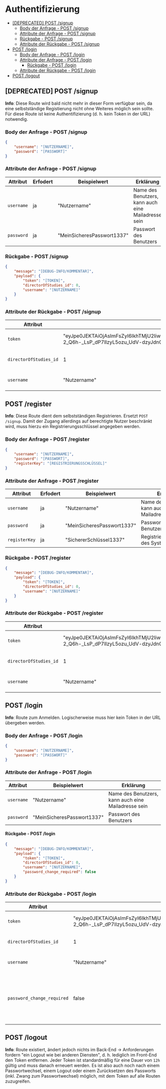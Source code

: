 # Authentifizierung <!-- omit in toc -->

- [[DEPRECATED] POST /signup](#deprecated-post-signup)
  - [Body der Anfrage - POST /signup](#body-der-anfrage---post-signup)
  - [Attribute der Anfrage - POST /signup](#attribute-der-anfrage---post-signup)
  - [Rückgabe - POST /signup](#rückgabe---post-signup)
  - [Attribute der Rückgabe - POST /signup](#attribute-der-rückgabe---post-signup)
- [POST /login](#post-login)
  - [Body der Anfrage - POST /login](#body-der-anfrage---post-login)
  - [Attribute der Anfrage - POST /login](#attribute-der-anfrage---post-login)
    - [Rückgabe - POST /login](#rückgabe---post-login)
  - [Attribute der Rückgabe - POST /login](#attribute-der-rückgabe---post-login)
- [POST /logout](#post-logout)

## [DEPRECATED] POST /signup

**Info**: Diese Route wird bald nicht mehr in dieser Form verfügbar sein, da eine selbstständige Registierung nicht ohne Weiteres möglich sein sollte.
Für diese Route ist keine Authentifizierung (d. h. kein Token in der URL) notwendig.

### Body der Anfrage - POST /signup

```json
{
    "username": "[NUTZERNAME]",
    "password": "[PASSWORT]"
}
```

### Attribute der Anfrage - POST /signup

| Attribut   | Erfodert | Beispielwert               | Erklärung                                           |
| ---------- | -------- | -------------------------- | --------------------------------------------------- |
| `username` | ja       | "Nutzername"               | Name des Benutzers, kann auch eine Mailadresse sein |
| `password` | ja       | "MeinSicheresPasswort1337" | Passwort des Benutzers                              |

### Rückgabe - POST /signup

```json
{
    "message": "[DEBUG-INFO/KOMMENTAR]",
    "payload": {
        "token": "[TOKEN]",
        "directorOfStudies_id": 0,
        "username": "[NUTZERNAME]"
    }
}
```

### Attribute der Rückgabe - POST /signup

| Attribut               | Beispielwert                                                                                                                                                                                                 | Erklärung                                       |
| ---------------------- | ------------------------------------------------------------------------------------------------------------------------------------------------------------------------------------------------------------ | ----------------------------------------------- |
| `token`                | "eyJpe0JEKTAiOjAsImFsZyI6IkhTMjU2IiwidHlwIjoiSldUIn0.eyJ1c2VybmFtZSI6ImFkbWluIiwiZGlyZWN0b3JPZlN0dWRpZXNfaWQiOjEsImlhdCI6MTU5MjE3NjQ4MCwiZXhwIjoxNTk4MTM4MDgwfQ.CFzby-2_Q6h-_LsP_dP7IIzyL5ozu_UdV-dzyJdnQAk" | JWT, der zur Authentifizierung dient            |
| `directorOfStudies_id` | 1                                                                                                                                                                                                            | Eindeutige ID des angelegten Studiengangleiters |
| `username`             | "Nutzername"                                                                                                                                                                                                 | Nutzername des angelegten Studiengangleiters    |

## POST /register

**Info**: Diese Route dient dem selbstständigen Registrieren.
Ersetzt `POST /signup`.
Damit der Zugang allerdings auf berechtigte Nutzer beschränkt wird, muss hierzu ein Registrierungsschlüssel angegeben werden.

### Body der Anfrage - POST /register

```json
{
    "username": "[NUTZERNAME]",
    "password": "[PASSWORT]",
    "registerKey": "[REGISTRIERUNGSSCHLÜSSEL]"
}
```

### Attribute der Anfrage - POST /register

| Attribut      | Erfodert | Beispielwert               | Erklärung                                           |
| ------------- | -------- | -------------------------- | --------------------------------------------------- |
| `username`    | ja       | "Nutzername"               | Name des Benutzers, kann auch eine Mailadresse sein |
| `password`    | ja       | "MeinSicheresPasswort1337" | Passwort des Benutzers                              |
| `registerKey` | ja       | "SichererSchlüssel1337"    | Registrierungsschlüssel des Systems                 |

### Rückgabe - POST /register

```json
{
    "message": "[DEBUG-INFO/KOMMENTAR]",
    "payload": {
        "token": "[TOKEN]",
        "directorOfStudies_id": 0,
        "username": "[NUTZERNAME]"
    }
}
```

### Attribute der Rückgabe - POST /register

| Attribut               | Beispielwert                                                                                                                                                                                                 | Erklärung                                       |
| ---------------------- | ------------------------------------------------------------------------------------------------------------------------------------------------------------------------------------------------------------ | ----------------------------------------------- |
| `token`                | "eyJpe0JEKTAiOjAsImFsZyI6IkhTMjU2IiwidHlwIjoiSldUIn0.eyJ1c2VybmFtZSI6ImFkbWluIiwiZGlyZWN0b3JPZlN0dWRpZXNfaWQiOjEsImlhdCI6MTU5MjE3NjQ4MCwiZXhwIjoxNTk4MTM4MDgwfQ.CFzby-2_Q6h-_LsP_dP7IIzyL5ozu_UdV-dzyJdnQAk" | JWT, der zur Authentifizierung dient            |
| `directorOfStudies_id` | 1                                                                                                                                                                                                            | Eindeutige ID des angelegten Studiengangleiters |
| `username`             | "Nutzername"                                                                                                                                                                                                 | Nutzername des angelegten Studiengangleiters    |

## POST /login

**Info**: Route zum Anmelden.
Logischerweise muss hier kein Token in der URL übergeben werden.

### Body der Anfrage - POST /login

```json
{
    "username": "[NUTZERNAME]",
    "password": "[PASSWORT]"
}
```

### Attribute der Anfrage - POST /login

| Attribut   | Beispielwert               | Erklärung                                           |
| ---------- | -------------------------- | --------------------------------------------------- |
| `username` | "Nutzername"               | Name des Benutzers, kann auch eine Mailadresse sein |
| `password` | "MeinSicheresPasswort1337" | Passwort des Benutzers                              |

#### Rückgabe - POST /login

```json
{
    "message": "[DEBUG-INFO/KOMMENTAR]",
    "payload": {
        "token": "[TOKEN]",
        "directorOfStudies_id": 0,
        "username": "[NUTZERNAME]",
        "password_change_required": false
    }
}
```

### Attribute der Rückgabe - POST /login

| Attribut                   | Beispielwert                                                                                                                                                                                                 | Erklärung                                                                                               |
| -------------------------- | ------------------------------------------------------------------------------------------------------------------------------------------------------------------------------------------------------------ | ------------------------------------------------------------------------------------------------------- |
| `token`                    | "eyJpe0JEKTAiOjAsImFsZyI6IkhTMjU2IiwidHlwIjoiSldUIn0.eyJ1c2VybmFtZSI6ImFkbWluIiwiZGlyZWN0b3JPZlN0dWRpZXNfaWQiOjEsImlhdCI6MTU5MjE3NjQ4MCwiZXhwIjoxNTk4MTM4MDgwfQ.CFzby-2_Q6h-_LsP_dP7IIzyL5ozu_UdV-dzyJdnQAk" | JWT, der zur Authentifizierung dient                                                                    |
| `directorOfStudies_id`     | 1                                                                                                                                                                                                            | Eindeutige ID des angemeldeten Studiengangleiters                                                       |
| `username`                 | "Nutzername"                                                                                                                                                                                                 | Nutzername des angemeldeten Studiengangleiters                                                          |
| `password_change_required` | false                                                                                                                                                                                                        | Gibt an, ob das Passwort zwangsweise gewechselt werden muss. Falls ja, wird kein Token mehr ausgestellt |

## POST /logout

**Info**: Route existiert, ändert jedoch nichts im Back-End &rarr; Anforderungen fordern "ein Logout wie bei anderen Diensten", d. h. lediglich im Front-End den Token entfernen.
Jeder Token ist standardmäßig für eine Dauer von `12h` gültig und muss danach erneuert werden.
Es ist also auch noch nach einem Passwortwechsel, einem Logout oder einem Zurücksetzen des Passworts (inkl. Zwang zum Passwortwechsel) möglich, mit dem Token auf alle Routen zuzugreifen.
